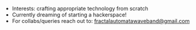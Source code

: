 - Interests: crafting appropriate technology from scratch
- Currently dreaming of starting a hackerspace!
- For collabs/queries reach out to: fractalautomatawaveband@gmail.com

